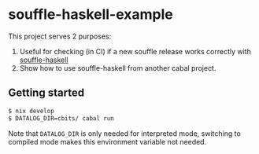 # souffle-haskell-example

This project serves 2 purposes:

1. Useful for checking (in CI) if a new souffle release works correctly with
   [souffle-haskell](https://github.com/luc-tielen/souffle-haskell)
2. Show how to use souffle-haskell from another cabal project.

## Getting started

```bash
$ nix develop
$ DATALOG_DIR=cbits/ cabal run
```

Note that `DATALOG_DIR` is only needed for interpreted mode, switching to
compiled mode makes this environment variable not needed.
